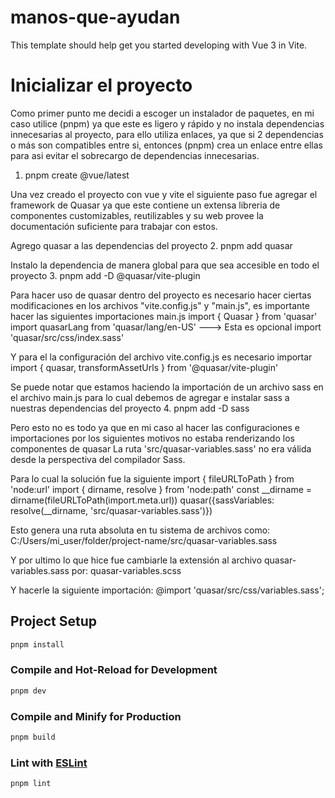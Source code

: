 # manos-que-ayudan

This template should help get you started developing with Vue 3 in Vite.


# Inicializar el proyecto
Como primer punto me decidi a escoger un instalador de paquetes, en mi caso
utilice (pnpm) ya que este es ligero y rápido y no instala dependencias
innecesarias al proyecto, para ello utiliza enlaces, ya que si 2 dependencias
o más son compatibles entre si, entonces (pnpm) crea un enlace entre ellas 
para asi evitar el sobrecargo de dependencias innecesarias.

1. pnpm create @vue/latest

Una vez creado el proyecto con vue y vite el siguiente paso fue agregar el
framework de Quasar ya que este contiene un extensa libreria de componentes
customizables, reutilizables y su web provee la documentación suficiente para
trabajar con estos.

Agrego quasar a las dependencias del proyecto
2. pnpm add quasar

Instalo la dependencia de manera global para que sea accesible en todo el proyecto
3. pnpm add -D @quasar/vite-plugin

Para hacer uso de quasar dentro del proyecto es necesario hacer ciertas modificaciones
en los archivos "vite.config.js" y "main.js", es importante hacer las siguientes importaciones
    main.js
    import { Quasar } from 'quasar'
    import quasarLang from 'quasar/lang/en-US' ---> Esta es opcional
    import 'quasar/src/css/index.sass'

Y para el la configuración del archivo vite.config.js es necesario importar
    import { quasar, transformAssetUrls } from '@quasar/vite-plugin'

Se puede notar que estamos haciendo la importación de un archivo sass en el archivo main.js
para lo cual debemos de agregar e instalar sass a nuestras dependencias del proyecto
4. pnpm add -D sass

Pero esto no es todo ya que en mi caso al hacer las configuraciones e importaciones por los 
siguientes motivos no estaba renderizando los componentes de quasar
    La ruta 'src/quasar-variables.sass' no era válida desde la perspectiva del compilador Sass.

Para lo cual la solución fue la siguiente
    import { fileURLToPath } from 'node:url'
    import { dirname, resolve } from 'node:path'
    const __dirname = dirname(fileURLToPath(import.meta.url))
    quasar({sassVariables: resolve(__dirname, 'src/quasar-variables.sass')})

Esto genera una ruta absoluta en tu sistema de archivos como:
    C:/Users/mi_user/folder/project-name/src/quasar-variables.sass


Y por ultimo lo que hice fue cambiarle la extensión al archivo quasar-variables.sass por: 
    quasar-variables.scss 

Y hacerle la siguiente importación:
    @import 'quasar/src/css/variables.sass';


## Project Setup

```sh
pnpm install
```

### Compile and Hot-Reload for Development

```sh
pnpm dev
```

### Compile and Minify for Production

```sh
pnpm build
```

### Lint with [ESLint](https://eslint.org/)

```sh
pnpm lint
```